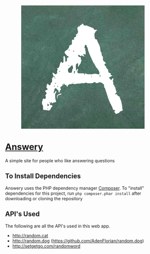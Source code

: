 <p align="center">
    <img src="answery-logo.png">
</p>

# [Answery](https://answery.herokuapp.com)
A simple site for people who like answering questions

## To Install Dependencies
Answery uses the PHP dependency manager [Composer](https://getcomposer.org). To "install" dependencies for this project, run `php composer.phar install` after downloading or cloning the repository


## API's Used
The following are all the API's used in this web app.
- http://random.cat
- http://random.dog (https://github.com/AdenFlorian/random.dog)
- http://setgetgo.com/randomword